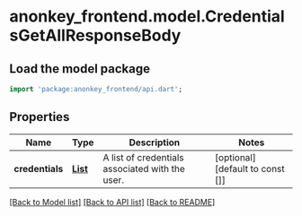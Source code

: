 # anonkey_frontend.model.CredentialsGetAllResponseBody

## Load the model package

```dart
import 'package:anonkey_frontend/api.dart';
```

## Properties

 Name            | Type                                                                    | Description                                     | Notes                            
-----------------|-------------------------------------------------------------------------|-------------------------------------------------|----------------------------------
 **credentials** | [**List<CredentialsGetAllCredential>**](CredentialsGetAllCredential.md) | A list of credentials associated with the user. | [optional] [default to const []] 

[[Back to Model list]](../README.md#documentation-for-models) [[Back to API list]](../README.md#documentation-for-api-endpoints) [[Back to README]](../README.md)



